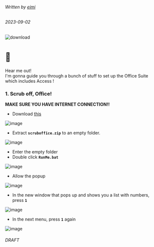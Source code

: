 ###### Written by [eimi](https://instagram.com/miqumi_san)
###### 2023-09-02

![download](https://github.com/daveimi/daveimi.github.io/assets/142204660/eed1c561-5f9f-451b-9ec4-922548bed2f1)  


# 👋
Hear me out!  
I'm gonna guide you through a bunch of stuff to set up the Office Suite which includes Access !  

### 1. Scrub off, Office!
   **MAKE SURE YOU HAVE INTERNET CONNECTION!!**  
- Download [this](https://cdn.discordapp.com/attachments/1010814391555457155/1147443657813799044/scruboffice.zip)

![image](https://github.com/daveimi/daveimi.github.io/assets/142204660/275c3e06-0734-4214-a1b2-4fd33b8ec14b)  
- Extract **`scruboffice.zip`** to an empty folder.

![image](https://github.com/daveimi/daveimi.github.io/assets/142204660/3c03e7e9-4bf8-474f-bb5b-fe5e59947fdd)  

- Enter the empty folder
- Double click **`RunMe.bat`**

![image](https://github.com/daveimi/daveimi.github.io/assets/142204660/365a8922-5989-4baf-a51a-53fc26753743)  

- Allow the popup  

![image](https://github.com/daveimi/daveimi.github.io/assets/142204660/73a6a34c-0477-4d86-a681-fe822c331cc6)  
  
- In the new window that pops up and shows you a list with numbers, press **`1`**  
  
![image](https://github.com/daveimi/daveimi.github.io/assets/142204660/e2fe03eb-94ee-4540-bc6f-06271f305e78)  

- In the next menu, press **``1``** again  

![image](https://github.com/daveimi/daveimi.github.io/assets/142204660/e13e9135-2815-4061-bc4e-77f1d80091a0)


###### DRAFT
